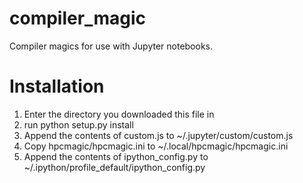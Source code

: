 # compiler_magic
Compiler magics for use with Jupyter notebooks.

# Installation

1. Enter the directory you downloaded this file in
2. run python setup.py install
3. Append the contents of custom.js to ~/.jupyter/custom/custom.js
4. Copy hpcmagic/hpcmagic.ini to ~/.local/hpcmagic/hpcmagic.ini
5. Append the contents of ipython_config.py to ~/.ipython/profile_default/ipython_config.py


